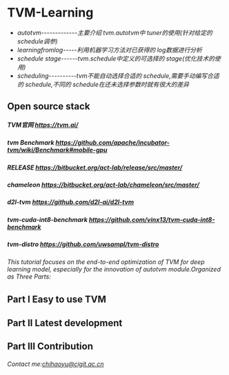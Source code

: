 # TVM-Learning

- *autotvm-------------主要介绍 tvm.autotvm中 tuner的使用(针对给定的schedule调参)*
- *learningfromlog-----利用机器学习方法对已获得的 log数据进行分析*
- *schedule stage------tvm.schedule中定义的可选择的 stage(优化技术的使用)*
- *scheduling----------tvm不能自动选择合适的 schedule,需要手动编写合适的 schedule,不同的 schedule在还未选择参数时就有很大的差异*

## Open source stack
##### TVM官网 https://tvm.ai/
##### tvm Benchmark https://github.com/apache/incubator-tvm/wiki/Benchmark#mobile-gpu
##### RELEASE https://bitbucket.org/act-lab/release/src/master/
##### chameleon https://bitbucket.org/act-lab/chameleon/src/master/
##### d2l-tvm https://github.com/d2l-ai/d2l-tvm
##### tvm-cuda-int8-benchmark https://github.com/vinx13/tvm-cuda-int8-benchmark
##### tvm-distro https://github.com/uwsampl/tvm-distro
###### This tutorial focuses on the end-to-end optimization of TVM for deep learning model, especially for the innovation of autotvm module.Organized as Three Parts:
## Part I Easy to use TVM


## Part II  Latest development


## Part III  Contribution

###### Contact me:chihaoyu@cigit.ac.cn
